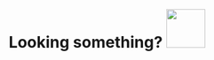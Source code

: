 <div id="user-content-toc" align="center">
<ul align="center">
  <summary>
    <h1 align="center" style="display: inline-block;">
      Looking something? 
      <img src="https://media.giphy.com/media/mGcNjsfWAjY5AEZNw6/giphy.gif" width="70">
    </h1>
  </summary>
  </ul>
</div>
